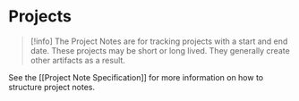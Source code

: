 # Projects

> [!info]
> The Project Notes are for tracking projects with a start and end date.  These projects may be short or long lived.  They generally create other artifacts as a result.

See the [[Project Note Specification]] for more information on how to structure project notes.